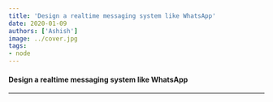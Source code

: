 ```yaml
---
title: 'Design a realtime messaging system like WhatsApp'
date: 2020-01-09
authors: ['Ashish']
image: ../cover.jpg
tags:
- node
---
```

#### Design a realtime messaging system like WhatsApp












---